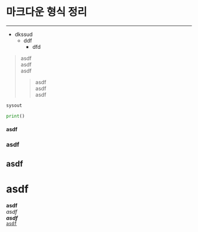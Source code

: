 # 마크다운 형식 정리
---
+ dkssud
  + ddf  
    + dfd

> asdf  
> asdf  
> asdf  
> >asdf  
> >asdf  
> >asdf  

```java
sysout
```

```python
print()
```

#### asdf
### asdf
## asdf
# asdf

**asdf**  
*asdf*  
***asdf***  
[`asdf`](https://www.naver.com)

